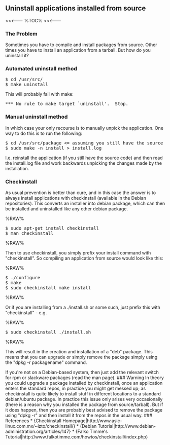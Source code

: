 ## Uninstall applications installed from source

<<<---
%TOC%
<<<---

### The Problem

Sometimes you have to compile and install packages from source.  Other times you have to install an application from a tarball.  But how do you uninstall it? 

### Automated uninstall method

<pre>
$ cd /usr/src/<yourapp>
$ make uninstall
</pre>

This will probably fail with make:

<pre>
*** No rule to make target `uninstall'.  Stop.
</pre>

### Manual uninstall method

In which case your only recourse is to manually unpick the application. One way to do this is to run the following:

<pre>
$ cd /usr/src/package <= assuming you still have the source
$ sudo make -n install > install.log
</pre>

I.e. reinstall the application (if you still have the source code) and then read the install.log file and work backwards unpicking the changes made by the installation.

### Checkinstall

As usual prevention is better than cure, and in this case the answer is to always install applications with checkinstall (available in the Debian repositories).  This converts an installer into debian package, which can then be installed and uninstalled like any other debian package.

%RAW%
<pre>
$ sudo apt-get install checkinstall
$ man checkinstall
</pre>
%RAW%

Then to use checkinstall, you simply prefix your install command with "checkinstall".  So compiling an application from source would look like this:

%RAW%
<pre>
$ ./configure
$ make
$ sudo checkinstall make install
</pre>
%RAW%

Or if you are installing from a ./install.sh or some such, just prefix this with "checkinstall" - e.g.

%RAW%
<pre>
$ sudo checkinstall ./install.sh
</pre>
%RAW%

This will result in the creation and installation of a "deb" package.  This means that you can upgrade or simply remove the package simply using the "dpkg -r packagename" command.

<?> If you're not on a Debian-based system, then just add the relevant switch for rpm or slackware packages (read the man page).

### Warning

In theory you could upgrade a package installed by checkinstall, once an application enters the standard repos, in practice you might get messed up; as checkinstall is quite likely to install stuff in different locations to a standard debian/ubuntu package.  In practice this issue only arises very occasionally (there is a reason why you installed the package from source/tarball).  But if it does happen, then you are probably best advised to remove the package using "dpkg -r" and then install it from the repos in the usual way.

### References

   * {Checkinstall Homepage|http://www.asic-linux.com.mx/~izto/checkinstall/}
   * {Debian Tutorial|http://www.debian-administration.org/articles/147}
   * {Falko Timme's Tutorial|http://www.falkotimme.com/howtos/checkinstall/index.php}

